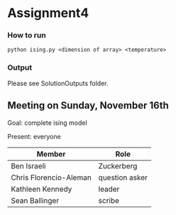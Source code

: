 Assignment4
===========

### How to run

    python ising.py <dimension of array> <temperature>

### Output

Please see SolutionOutputs folder.

Meeting on Sunday, November 16th
--------------------------------

Goal: complete ising model

Present: everyone

Member        |     Role
------------- | -------------
Ben Israeli    | Zuckerberg
Chris Florencio-Aleman  | question asker
Kathleen Kennedy  | leader
Sean Ballinger  | scribe